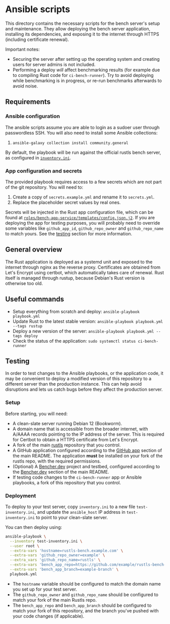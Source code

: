 # Ansible scripts

This directory contains the necessary scripts for the bench server's setup and maintenance. They
allow deploying the bench server application, installing its dependencies, and exposing it to the
internet through HTTPS (including certificate renewal).

Important notes:

* Securing the server after setting up the operating system and creating users for server admins is not included.
* Performing a deploy _will_ affect benchmarking results (for example due to compiling Rust code for `ci-bench-runner`).
  Try to avoid deploying while benchmarking is in progress, or re-run benchmarks afterwards to avoid noise.

## Requirements

### Ansible configuration

The ansible scripts assume you are able to login as a sudoer user through passwordless SSH. You will
also need to install some Ansible collections:

1. `ansible-galaxy collection install community.general`

By default, the playbook will be run against the official rustls bench server, as configured in
[`inventory.ini`](inventory.ini).

### App configuration and secrets

The provided playbook requires access to a few secrets which are not part of the git repository. You
will need to:

1. Create a copy of `secrets.example.yml` and rename it to `secrets.yml`.
1. Replace the placeholder secret values by real ones.

Secrets will be injected in the Rust app configuration file, which can be found at
[`roles/bench-app-service/templates/config.json.j2`](roles/bench-app-service/templates/config.json.j2).
If you are deploying the  app for testing purposes, you will probably need to override some
variables like `github_app_id`, `github_repo_owner` and `github_repo_name` to match yours. See the
[testing](#testing) section for more information.

## General overview

The Rust application is deployed as a systemd unit and exposed to the internet through nginx as the
reverse proxy. Certificates are obtained from Let's Encrypt using certbot, which automatically takes
care of renewal. Rust itself is managed through rustup, because Debian's Rust version is otherwise
too old.

## Useful commands

- Setup everything from scratch and deploy: `ansible-playbook playbook.yml`
- Update Rust to the latest stable version: `ansible-playbook playbook.yml --tags rustup`
- Deploy a new version of the server: `ansible-playbook playbook.yml --tags deploy`
- Check the status of the application: `sudo systemctl status ci-bench-runner`

## Testing

In order to test changes to the Ansible playbooks, or the application code, it may be convenient to
deploy a modified version of this repository to a different server than the production instance. This
can help avoid disruptions and lets us catch bugs before they affect the production server.

### Setup

Before starting, you will need:

* A clean-slate server running Debian 12 (Bookworm).
* A domain name that is accessible from the broader internet, with A/AAAA records pointing to the IP
  address of the server. This is required for Certbot to obtain a HTTPS certificate from Let's Encrypt.
* A fork of the main [rustls](https://github.com/rustls/rustls) repository that you control.
* A GitHub application configured according to the [GitHub app](../readme.md#github-app) section of
  the main README. The application **must** be installed on your fork of the rustls repo, with the required
  permissions.
* (Optional) A [Bencher.dev](https://bencher.dev/) project and testbed, configured according to the
  [Bencher.dev](../readme.md#Bencher.dev-project) section of the main README.
* If testing code changes to the `ci-bench-runner` app or Ansible playbooks, a fork of this repository that
  you control.

### Deployment

To deploy to your test server, copy `inventory.ini` to a new file `test-inventory.ini`, and update
the `ansible_host` IP address in `test-inventory.ini` to point to your clean-slate server.

You can then deploy using:
```bash
ansible-playbook \
  --inventory test-inventory.ini \
  --user root \
  --extra-vars 'hostname=rustls-bench.example.com' \
  --extra-vars 'github_repo_owner=example' \
  --extra_vars 'github_repo_name=rustls' \
  --extra-vars 'bench_app_repo=https://github.com/example/rustls-bench-app/' \
  --extra-vars 'bench_app_branch=example-branch' \
  playbook.yml
```

* The `hostname` variable should be configured to match the domain name you set up for your test server.
* The `github_repo_owner` and `github_repo_name` should be configured to match your fork of the main Rustls repo.
* The `bench_app_repo` and `bench_app_branch` should be configured to match your fork of this repository, and the
  branch you've pushed with your code changes (if applicable).
